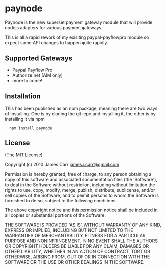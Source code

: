 # paynode
Paynode is the new superset payment gateway module that will provide nodejs
adapters for various payment gateways. 

This is all a rapid rework of my exisiting paypal-payflowpro module so expect
some API changes to happen quite rapidly.


## Supported Gateways
 * Paypal Payflow Pro
 * Authorize.net (AIM only)
 * more to come!

## Installation
This has been published as an npm package, meaning there are two ways of
installing. One is by cloning the git repo and installing it, the other is by
installing it via npm
  
      npm install paynode

## License

(The MIT License)

Copyright (c) 2010 James Carr <james.r.carr@gmail.com>

Permission is hereby granted, free of charge, to any person obtaining
a copy of this software and associated documentation files (the
'Software'), to deal in the Software without restriction, including
without limitation the rights to use, copy, modify, merge, publish,
distribute, sublicense, and/or sell copies of the Software, and to
permit persons to whom the Software is furnished to do so, subject to
the following conditions:

The above copyright notice and this permission notice shall be
included in all copies or substantial portions of the Software.

THE SOFTWARE IS PROVIDED 'AS IS', WITHOUT WARRANTY OF ANY KIND,
EXPRESS OR IMPLIED, INCLUDING BUT NOT LIMITED TO THE WARRANTIES OF
MERCHANTABILITY, FITNESS FOR A PARTICULAR PURPOSE AND NONINFRINGEMENT.
IN NO EVENT SHALL THE AUTHORS OR COPYRIGHT HOLDERS BE LIABLE FOR ANY
CLAIM, DAMAGES OR OTHER LIABILITY, WHETHER IN AN ACTION OF CONTRACT,
TORT OR OTHERWISE, ARISING FROM, OUT OF OR IN CONNECTION WITH THE
SOFTWARE OR THE USE OR OTHER DEALINGS IN THE SOFTWARE.

